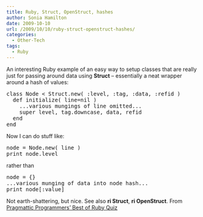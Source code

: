 ```yaml
---
title: Ruby, Struct, OpenStruct, hashes
author: Sonia Hamilton
date: 2009-10-10
url: /2009/10/10/ruby-struct-openstruct-hashes/
categories:
  - Other-Tech
tags:
  - Ruby
---
```

An interesting Ruby example of an easy way to setup classes that are really just for passing around data using **Struct** &#8211; essentially a neat wrapper around a hash of values:

<!--more-->

<pre>class Node &lt; Struct.new( :level, :tag, :data, :refid )
  def initialize( line=nil )
    ...various mungings of line omitted...
    super level, tag.downcase, data, refid
  end
end
</pre>

Now I can do stuff like:

<pre>node = Node.new( line )
print node.level
</pre>

rather than

<pre>node = {}
...various munging of data into node hash...
print node[:value]
</pre>

Not earth-shattering, but nice. See also **ri Struct**, **ri OpenStruct**. From [Pragmattic Programmers&#8217; Best of Ruby Quiz][1]

 [1]: http://www.pragprog.com/titles/fr_quiz/best-of-ruby-quiz
